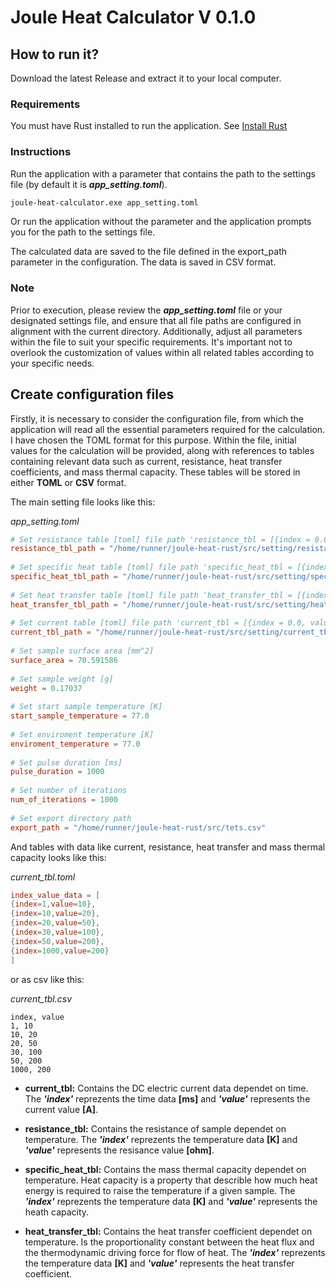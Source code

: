 # Joule Heat Calculator V 0.1.0

## How to run it? 
Download the latest Release and extract it to your local computer. 
  
### Requirements 
You must have Rust installed to run the application. See [Install Rust](https://rust-lang.org/tools/install) 
  
### Instructions 
Run the application with a parameter that contains the path to the settings file (by default it is ***app_setting.toml***). 
  
```bash
joule-heat-calculator.exe app_setting.toml 
``` 
  
Or run the application without the parameter and the application prompts you for the path to the settings file. 

The calculated data are saved to the file defined in the export_path parameter in the configuration. The data is saved in CSV format.

### Note 
Prior to execution, please review the ***app_setting.toml*** file or your designated settings file, and ensure that all file paths are configured in alignment with the current directory. Additionally, adjust all parameters within the file to suit your specific requirements. It's important not to overlook the customization of values within all related tables according to your specific needs.

## Create configuration files 
Firstly, it is necessary to consider the configuration file, from which the application will read all the essential parameters required for the calculation. I have chosen the TOML format for this purpose. Within the file, initial values for the calculation will be provided, along with references to tables containing relevant data such as current, resistance, heat transfer coefficients, and mass thermal capacity. These tables will be stored in either **TOML** or **CSV** format. 
  
The main setting file looks like this: 
  
*app_setting.toml* 
```toml 
# Set resistance table [toml] file path 'resistance_tbl = [{index = 0.0, value=0.0}]' or as CSV file 
resistance_tbl_path = "/home/runner/joule-heat-rust/src/setting/resistance_tbl.csv" 
  
# Set specific heat table [toml] file path 'specific_heat_tbl = [{index = 0.0, value=0.0}]' or as CSV file 
specific_heat_tbl_path = "/home/runner/joule-heat-rust/src/setting/specific_heat_tbl.csv" 
  
# Set heat transfer table [toml] file path 'heat_transfer_tbl = [{index = 0.0, value=0.0}]' or as CSV file 
heat_transfer_tbl_path = "/home/runner/joule-heat-rust/src/setting/heat_transfer_tbl.csv" 
  
# Set current table [toml] file path 'current_tbl = [{index = 0.0, value=0.0}]' or as CSV file 
current_tbl_path = "/home/runner/joule-heat-rust/src/setting/current_tbl.csv" 
  
# Set sample surface area [mm^2] 
surface_area = 70.591586 
  
# Set sample weight [g] 
weight = 0.17037 
  
# Set start sample temperature [K] 
start_sample_temperature = 77.0 
  
# Set enviroment temperature [K] 
enviroment_temperature = 77.0 
  
# Set pulse duration [ms] 
pulse_duration = 1000 
  
# Set number of iterations 
num_of_iterations = 1000 
  
# Set export directory path 
export_path = "/home/runner/joule-heat-rust/src/tets.csv" 
``` 
  
And tables with data like current, resistance, heat transfer and mass thermal capacity looks like this: 
  
*current_tbl.toml* 
```toml 
index_value_data = [  
{index=1,value=10}, 
{index=10,value=20}, 
{index=20,value=50}, 
{index=30,value=100}, 
{index=50,value=200}, 
{index=1000,value=200} 
] 
``` 
  
or as csv like this: 
  
*current_tbl.csv* 
```csv 
index, value 
1, 10 
10, 20 
20, 50 
30, 100 
50, 200 
1000, 200 
``` 
  
- **current_tbl:** 
Contains the DC electric current data dependet on time. The ***'index'*** reprezents the time data **[ms]** and ***'value'*** represents the current value **[A]**. 
  
- **resistance_tbl:** 
Contains the resistance of sample dependet on temperature. The ***'index'*** reprezents the temperature data **[K]** and ***'value'*** represents the resisance value **[ohm]**. 
  
- **specific_heat_tbl:** 
Contains the mass thermal capacity dependet on temperature. Heat capacity is a property that describle how much heat energy is required to raise the temperature if a given sample. The ***'index'*** reprezents the temperature data **[K]** and ***'value'*** represents the heath capacity. 
  
- **heat_transfer_tbl:** 
Contains the heat transfer coefficient dependet on temperature. Is the proportionality constant between the heat flux and the thermodynamic driving force for flow of heat. The ***'index'*** reprezents the temperature data **[K]** and ***'value'*** represents the heat transfer coefficient.